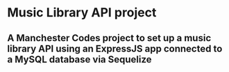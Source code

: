 # Music Library API project

## A Manchester Codes project to set up a music library API using an ExpressJS app connected to a MySQL database via Sequelize
